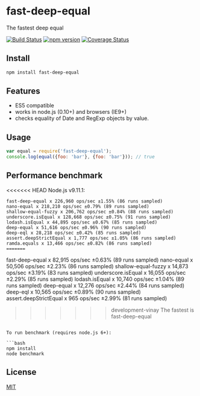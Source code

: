 # fast-deep-equal
The fastest deep equal

[![Build Status](https://travis-ci.org/epoberezkin/fast-deep-equal.svg?branch=master)](https://travis-ci.org/epoberezkin/fast-deep-equal)
[![npm version](https://badge.fury.io/js/fast-deep-equal.svg)](http://badge.fury.io/js/fast-deep-equal)
[![Coverage Status](https://coveralls.io/repos/github/epoberezkin/fast-deep-equal/badge.svg?branch=master)](https://coveralls.io/github/epoberezkin/fast-deep-equal?branch=master)


## Install

```bash
npm install fast-deep-equal
```


## Features

- ES5 compatible
- works in node.js (0.10+) and browsers (IE9+)
- checks equality of Date and RegExp objects by value.


## Usage

```javascript
var equal = require('fast-deep-equal');
console.log(equal({foo: 'bar'}, {foo: 'bar'})); // true
```


## Performance benchmark

<<<<<<< HEAD
Node.js v9.11.1:

```
fast-deep-equal x 226,960 ops/sec ±1.55% (86 runs sampled)
nano-equal x 218,210 ops/sec ±0.79% (89 runs sampled)
shallow-equal-fuzzy x 206,762 ops/sec ±0.84% (88 runs sampled)
underscore.isEqual x 128,668 ops/sec ±0.75% (91 runs sampled)
lodash.isEqual x 44,895 ops/sec ±0.67% (85 runs sampled)
deep-equal x 51,616 ops/sec ±0.96% (90 runs sampled)
deep-eql x 28,218 ops/sec ±0.42% (85 runs sampled)
assert.deepStrictEqual x 1,777 ops/sec ±1.05% (86 runs sampled)
ramda.equals x 13,466 ops/sec ±0.82% (86 runs sampled)
=======
```
fast-deep-equal x 82,915 ops/sec ±0.63% (89 runs sampled)
nano-equal x 50,506 ops/sec ±2.23% (86 runs sampled)
shallow-equal-fuzzy x 14,873 ops/sec ±3.19% (83 runs sampled)
underscore.isEqual x 16,055 ops/sec ±2.29% (85 runs sampled)
lodash.isEqual x 10,740 ops/sec ±1.04% (89 runs sampled)
deep-equal x 12,276 ops/sec ±2.44% (84 runs sampled)
deep-eql x 10,565 ops/sec ±0.89% (90 runs sampled)
assert.deepStrictEqual x 965 ops/sec ±2.99% (81 runs sampled)
>>>>>>> development-vinay
The fastest is fast-deep-equal
```

To run benchmark (requires node.js 6+):

```bash
npm install
node benchmark
```


## License

[MIT](https://github.com/epoberezkin/fast-deep-equal/blob/master/LICENSE)
